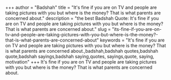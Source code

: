 +++
author = "Badshah"
title = "It's fine if you are on TV and people are taking pictures with you but where is the money? That is what parents are concerned about."
description = "the best Badshah Quote: It's fine if you are on TV and people are taking pictures with you but where is the money? That is what parents are concerned about."
slug = "its-fine-if-you-are-on-tv-and-people-are-taking-pictures-with-you-but-where-is-the-money?-that-is-what-parents-are-concerned-about"
keywords = "It's fine if you are on TV and people are taking pictures with you but where is the money? That is what parents are concerned about.,badshah,badshah quotes,badshah quote,badshah sayings,badshah saying,quotes, sayings,quote, saying, motivation"
+++
It's fine if you are on TV and people are taking pictures with you but where is the money? That is what parents are concerned about.
